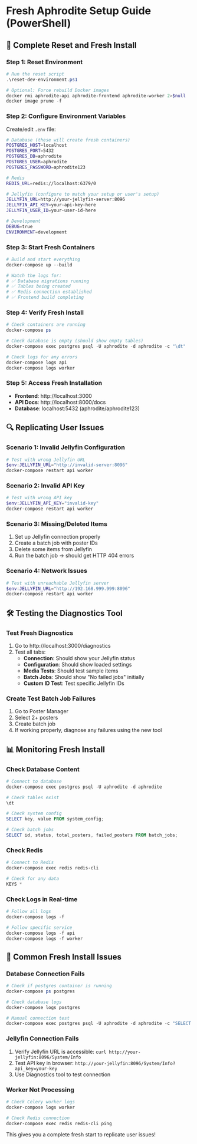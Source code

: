 # Fresh Aphrodite Setup Guide (PowerShell)

## 🚀 Complete Reset and Fresh Install

### Step 1: Reset Environment
```powershell
# Run the reset script
.\reset-dev-environment.ps1

# Optional: Force rebuild Docker images
docker rmi aphrodite-api aphrodite-frontend aphrodite-worker 2>$null
docker image prune -f
```

### Step 2: Configure Environment Variables
Create/edit `.env` file:
```bash
# Database (these will create fresh containers)
POSTGRES_HOST=localhost
POSTGRES_PORT=5432
POSTGRES_DB=aphrodite
POSTGRES_USER=aphrodite
POSTGRES_PASSWORD=aphrodite123

# Redis
REDIS_URL=redis://localhost:6379/0

# Jellyfin (configure to match your setup or user's setup)
JELLYFIN_URL=http://your-jellyfin-server:8096
JELLYFIN_API_KEY=your-api-key-here
JELLYFIN_USER_ID=your-user-id-here

# Development
DEBUG=true
ENVIRONMENT=development
```

### Step 3: Start Fresh Containers
```powershell
# Build and start everything
docker-compose up --build

# Watch the logs for:
# ✅ Database migrations running
# ✅ Tables being created
# ✅ Redis connection established
# ✅ Frontend build completing
```

### Step 4: Verify Fresh Install
```powershell
# Check containers are running
docker-compose ps

# Check database is empty (should show empty tables)
docker-compose exec postgres psql -U aphrodite -d aphrodite -c "\dt"

# Check logs for any errors
docker-compose logs api
docker-compose logs worker
```

### Step 5: Access Fresh Installation
- **Frontend**: http://localhost:3000
- **API Docs**: http://localhost:8000/docs
- **Database**: localhost:5432 (aphrodite/aphrodite123)

## 🔍 Replicating User Issues

### Scenario 1: Invalid Jellyfin Configuration
```powershell
# Test with wrong Jellyfin URL
$env:JELLYFIN_URL="http://invalid-server:8096"
docker-compose restart api worker
```

### Scenario 2: Invalid API Key
```powershell
# Test with wrong API key
$env:JELLYFIN_API_KEY="invalid-key"
docker-compose restart api worker
```

### Scenario 3: Missing/Deleted Items
1. Set up Jellyfin connection properly
2. Create a batch job with poster IDs
3. Delete some items from Jellyfin
4. Run the batch job → should get HTTP 404 errors

### Scenario 4: Network Issues
```powershell
# Test with unreachable Jellyfin server
$env:JELLYFIN_URL="http://192.168.999.999:8096"
docker-compose restart api worker
```

## 🛠️ Testing the Diagnostics Tool

### Test Fresh Diagnostics
1. Go to http://localhost:3000/diagnostics
2. Test all tabs:
   - **Connection**: Should show your Jellyfin status
   - **Configuration**: Should show loaded settings
   - **Media Tests**: Should test sample items
   - **Batch Jobs**: Should show "No failed jobs" initially
   - **Custom ID Test**: Test specific Jellyfin IDs

### Create Test Batch Job Failures
1. Go to Poster Manager
2. Select 2+ posters
3. Create batch job
4. If working properly, diagnose any failures using the new tool

## 📊 Monitoring Fresh Install

### Check Database Content
```powershell
# Connect to database
docker-compose exec postgres psql -U aphrodite -d aphrodite

# Check tables exist
\dt

# Check system config
SELECT key, value FROM system_config;

# Check batch jobs
SELECT id, status, total_posters, failed_posters FROM batch_jobs;
```

### Check Redis
```powershell
# Connect to Redis
docker-compose exec redis redis-cli

# Check for any data
KEYS *
```

### Check Logs in Real-time
```powershell
# Follow all logs
docker-compose logs -f

# Follow specific service
docker-compose logs -f api
docker-compose logs -f worker
```

## 🐛 Common Fresh Install Issues

### Database Connection Fails
```powershell
# Check if postgres container is running
docker-compose ps postgres

# Check database logs
docker-compose logs postgres

# Manual connection test
docker-compose exec postgres psql -U aphrodite -d aphrodite -c "SELECT 1"
```

### Jellyfin Connection Fails
1. Verify Jellyfin URL is accessible: `curl http://your-jellyfin:8096/System/Info`
2. Test API key in browser: `http://your-jellyfin:8096/System/Info?api_key=your-key`
3. Use Diagnostics tool to test connection

### Worker Not Processing
```powershell
# Check Celery worker logs
docker-compose logs worker

# Check Redis connection
docker-compose exec redis redis-cli ping
```

This gives you a complete fresh start to replicate user issues!
